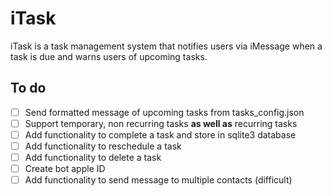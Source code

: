 # iTask

iTask is a task management system that notifies users via iMessage when a task is due and warns users of upcoming tasks.

## To do

- [ ] Send formatted message of upcoming tasks from tasks_config.json
- [ ] Support temporary, non recurring tasks **as well as** recurring tasks
- [ ] Add functionality to complete a task and store in sqlite3 database
- [ ] Add functionality to reschedule a task
- [ ] Add functionality to delete a task
- [ ] Create bot apple ID
- [ ] Add functionality to send message to multiple contacts (difficult)
